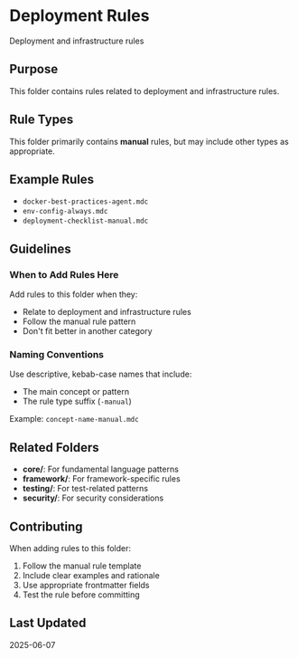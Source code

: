 # Deployment Rules

Deployment and infrastructure rules

## Purpose

This folder contains rules related to deployment and infrastructure rules.

## Rule Types

This folder primarily contains **manual** rules, but may include other types as appropriate.

## Example Rules

- `docker-best-practices-agent.mdc`
- `env-config-always.mdc`
- `deployment-checklist-manual.mdc`

## Guidelines

### When to Add Rules Here

Add rules to this folder when they:
- Relate to deployment and infrastructure rules
- Follow the manual rule pattern
- Don't fit better in another category

### Naming Conventions

Use descriptive, kebab-case names that include:
- The main concept or pattern
- The rule type suffix (`-manual`)

Example: `concept-name-manual.mdc`

## Related Folders

- **core/**: For fundamental language patterns
- **framework/**: For framework-specific rules
- **testing/**: For test-related patterns
- **security/**: For security considerations

## Contributing

When adding rules to this folder:
1. Follow the manual rule template
2. Include clear examples and rationale
3. Use appropriate frontmatter fields
4. Test the rule before committing

## Last Updated

2025-06-07
